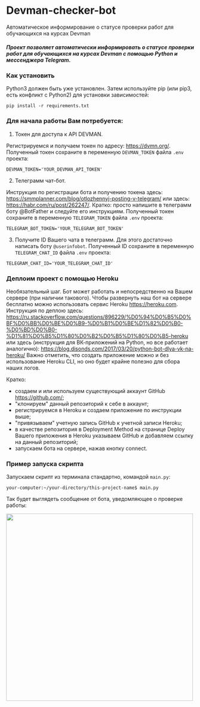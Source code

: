 # Devman-checker-bot
Автоматическое информирование о статусе проверки работ для обучающихся на курсах Devman

##### Проект позволяет автоматически информировать о статусе проверки работ для обучающихся на курсах Devman с помощью Python и мессенджера Telegram.

### Как установить

Python3 должен быть уже установлен. Затем используйте pip (или pip3, есть конфликт с Python2) для установки зависимостей:
```
pip install -r requirements.txt
```
### Для начала работы Вам потребуется:
1. Токен для доступа к API DEVMAN. 

Регистрируемся и получаем токен по адресу: https://dvmn.org/.
Полученный токен сохраните в переменную `DEVMAN_TOKEN` файла `.env` проекта:
```
DEVMAN_TOKEN='YOUR_DEVMAN_API_TOKEN'
```
2. Телеграмм чат-бот.

Инструкция по регистрации бота и получению токена здесь: https://smmplanner.com/blog/otlozhennyj-posting-v-telegram/ или здесь: https://habr.com/ru/post/262247/.
Кратко: просто напишите в телеграмм боту @BotFather и следуйте его инструкциям. 
Полученный токен сохраните в переменную `TELEGRAM_TOKEN` файла `.env` проекта:
```
TELEGRAM_BOT_TOKEN='YOUR_TELEGRAM_BOT_TOKEN'
```
3. Получите ID Вашего чата в телеграмм. Для этого достаточно написать боту `@userinfobot`.
Полученный ID сохраните в переменную `TELEGRAM_CHAT_ID` файла `.env` проекта:
```
TELEGRAM_CHAT_ID='YOUR_TELEGRAM_CHAT_ID'
```

### Деплоим проект с помощью Heroku
Необязательный шаг. Бот может работать и непосредственно на Вашем сервере (при наличии такового).
Чтобы развернуть наш бот на сервере бесплатно можно использовать сервис Heroku https://heroku.com.
Инструкция по деплою здесь: https://ru.stackoverflow.com/questions/896229/%D0%94%D0%B5%D0%BF%D0%BB%D0%BE%D0%B9-%D0%B1%D0%BE%D1%82%D0%B0-%D0%BD%D0%B0-%D1%81%D0%B5%D1%80%D0%B2%D0%B5%D1%80%D0%B5-heroku
или здесь (инструкция для ВК-приложений на Python, но все работает аналогично):
https://blog.disonds.com/2017/03/20/python-bot-dlya-vk-na-heroku/
Важно отметить, что создать приложение можно и без использование Heroku CLI, но оно будет крайне полезно для сбора наших логов.

Кратко:
- создаем и или используем существующий аккаунт GitHub https://github.com/;
- "клонируем" данный репозиторий к себе в аккаунт;
- регистрируемся в Heroku и создаем приложение по инструкции выше;
- "привязываем" учетную запись GitHub к учетной записи Heroku;
- в качестве репозитория в Deployment Method на странице Deploy Вашего приложения в Heroku указываем GitHub и добавляем ссылку на данный репозиторий;
- запускаем бота на сервере, нажав кнопку connect.


### Пример запуска скрипта

Запускаем скрипт из терминала стандартно, командой `main.py`: 


```  
your-computer:~/your-directory/this-project-name$ main.py
```  
Так будет выглядеть сообщение от бота, уведомляющее о проверке работы:

<img src="https://i.ibb.co/DLcNk5Q/2022-03-16-23-22-58.png" width="500" height="500">

